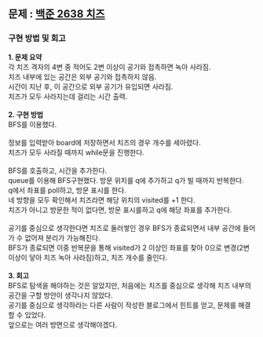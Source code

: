 ## 문제 : [백준 2638 치즈](https://www.acmicpc.net/problem/2638)
### 구현 방법 및 회고

**1. **문제 요약****
</br>
각 치즈 격자의 4변 중 적어도 2변 이상이 공기와 접촉하면 녹아 사라짐.
</br>
치즈 내부에 있는 공간은 외부 공기와 접촉하지 않음.
</br>
시간이 지난 후, 이 공간으로 외부 공기가 유입되면 사라짐.
</br>
치즈가 모두 사라지는데 걸리는 시간 출력.
</br>
</br>
**2. **구현 방법****
</br>
BFS를 이용했다.
</br>
</br>
정보를 입력받아 board에 저장하면서 치즈의 경우 개수를 세아렸다.
</br>
치즈가 모두 사라질 때까지 while문을 진행한다.
</br>
</br>
BFS를 호출하고, 시간을 추가한다.
</br>
queue를 이용해 BFS구현했다. 방문 위치를 q에 추가하고 q가 빌 때까지 반복한다.
</br>
q에서 좌표를 poll하고, 방문 표시를 한다.
</br>
네 방향을 모두 확인해서 치즈라면 해당 위치의 visited를 +1 한다.
</br>
치즈가 아니고 방문한 적이 없다면, 방문 표시를하고 q에 해당 좌표를 추가한다.
</br>
</br>
공기를 중심으로 생각한다면 치즈로 둘러쌓인 경우 BFS가 종료되면서 내부 공간에 들어가 수 없어져 분리가 가능해진다.
</br>
BFS가 종료되면 이중 반복문을 통해 visited가 2 이상인 좌표를 찾아 0으로 변경(2변 이상이 닿아 치즈 녹아 사라짐)하고, 치즈 개수를 줄인다.
</br>
</br>
**3. **회고****
</br>
BFS로 탐색을 해야하는 것은 알았지만, 처음에는 치즈를 중심으로 생각해 치즈 내부의 공간을 구할 방안이 생각나지 않았다.
</br>
공기를 중심으로 생각하라는 다른 사람이 작성한 블로그에서 힌트를 얻고, 문제를 해결할 수 있었다. 
</br>
앞으로는 여러 방면으로 생각해야겠다.
